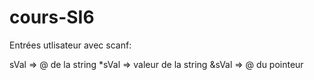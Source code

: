 # cours-SI6

Entrées utlisateur avec scanf:



sVal => @ de la string
*sVal => valeur de la string
&sVal => @ du pointeur
